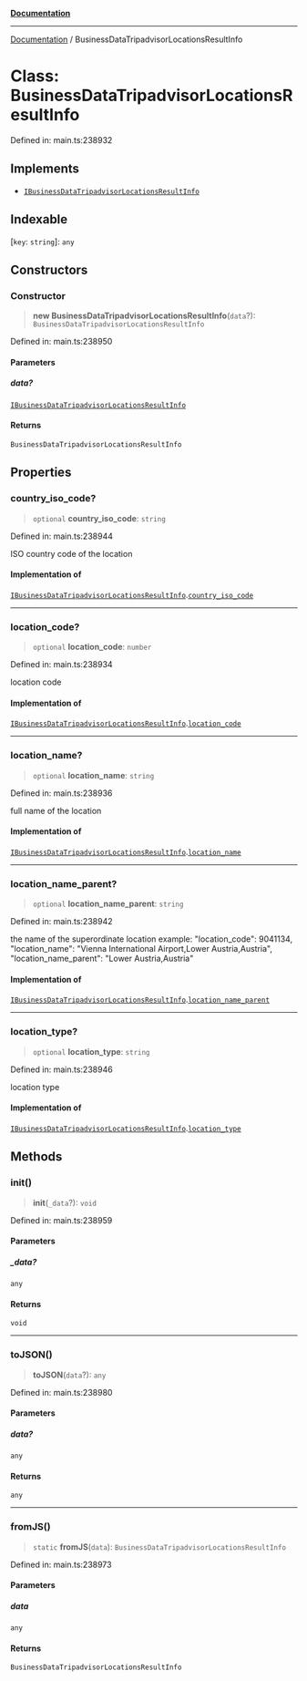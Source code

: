 [**Documentation**](../README.md)

***

[Documentation](../README.md) / BusinessDataTripadvisorLocationsResultInfo

# Class: BusinessDataTripadvisorLocationsResultInfo

Defined in: main.ts:238932

## Implements

- [`IBusinessDataTripadvisorLocationsResultInfo`](../interfaces/IBusinessDataTripadvisorLocationsResultInfo.md)

## Indexable

\[`key`: `string`\]: `any`

## Constructors

### Constructor

> **new BusinessDataTripadvisorLocationsResultInfo**(`data`?): `BusinessDataTripadvisorLocationsResultInfo`

Defined in: main.ts:238950

#### Parameters

##### data?

[`IBusinessDataTripadvisorLocationsResultInfo`](../interfaces/IBusinessDataTripadvisorLocationsResultInfo.md)

#### Returns

`BusinessDataTripadvisorLocationsResultInfo`

## Properties

### country\_iso\_code?

> `optional` **country\_iso\_code**: `string`

Defined in: main.ts:238944

ISO country code of the location

#### Implementation of

[`IBusinessDataTripadvisorLocationsResultInfo`](../interfaces/IBusinessDataTripadvisorLocationsResultInfo.md).[`country_iso_code`](../interfaces/IBusinessDataTripadvisorLocationsResultInfo.md#country_iso_code)

***

### location\_code?

> `optional` **location\_code**: `number`

Defined in: main.ts:238934

location code

#### Implementation of

[`IBusinessDataTripadvisorLocationsResultInfo`](../interfaces/IBusinessDataTripadvisorLocationsResultInfo.md).[`location_code`](../interfaces/IBusinessDataTripadvisorLocationsResultInfo.md#location_code)

***

### location\_name?

> `optional` **location\_name**: `string`

Defined in: main.ts:238936

full name of the location

#### Implementation of

[`IBusinessDataTripadvisorLocationsResultInfo`](../interfaces/IBusinessDataTripadvisorLocationsResultInfo.md).[`location_name`](../interfaces/IBusinessDataTripadvisorLocationsResultInfo.md#location_name)

***

### location\_name\_parent?

> `optional` **location\_name\_parent**: `string`

Defined in: main.ts:238942

the name of the superordinate location
example:
"location_code": 9041134,
"location_name": "Vienna International Airport,Lower Austria,Austria",
"location_name_parent": "Lower Austria,Austria"

#### Implementation of

[`IBusinessDataTripadvisorLocationsResultInfo`](../interfaces/IBusinessDataTripadvisorLocationsResultInfo.md).[`location_name_parent`](../interfaces/IBusinessDataTripadvisorLocationsResultInfo.md#location_name_parent)

***

### location\_type?

> `optional` **location\_type**: `string`

Defined in: main.ts:238946

location type

#### Implementation of

[`IBusinessDataTripadvisorLocationsResultInfo`](../interfaces/IBusinessDataTripadvisorLocationsResultInfo.md).[`location_type`](../interfaces/IBusinessDataTripadvisorLocationsResultInfo.md#location_type)

## Methods

### init()

> **init**(`_data`?): `void`

Defined in: main.ts:238959

#### Parameters

##### \_data?

`any`

#### Returns

`void`

***

### toJSON()

> **toJSON**(`data`?): `any`

Defined in: main.ts:238980

#### Parameters

##### data?

`any`

#### Returns

`any`

***

### fromJS()

> `static` **fromJS**(`data`): `BusinessDataTripadvisorLocationsResultInfo`

Defined in: main.ts:238973

#### Parameters

##### data

`any`

#### Returns

`BusinessDataTripadvisorLocationsResultInfo`
